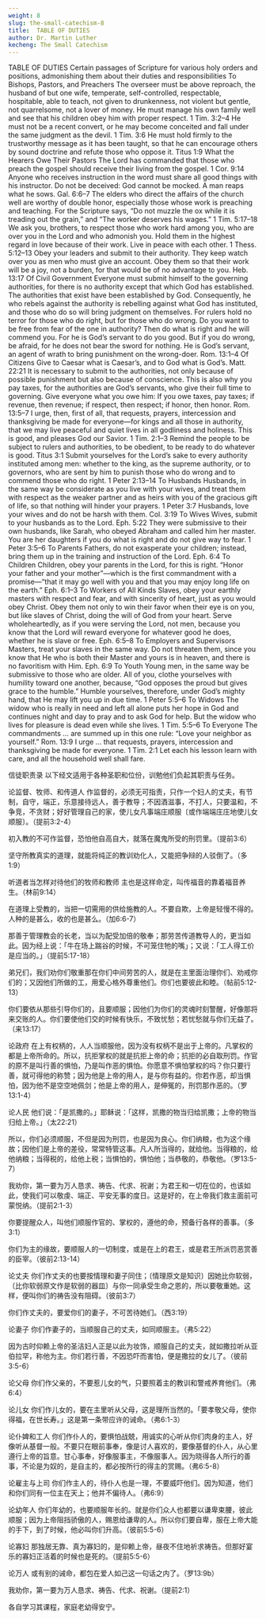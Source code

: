 ```yaml
---
weight: 8
slug: the-small-catechism-8
title:  TABLE OF DUTIES
author: Dr. Martin Luther
kecheng: The Small Catechism
---
```


TABLE OF DUTIES
Certain passages of Scripture for various holy orders and positions, admonishing them about their duties and responsibilities
To Bishops, Pastors, and Preachers
The overseer must be above reproach, the husband of but one wife, temperate, self-controlled, respectable, hospitable, able to teach, not given to drunkenness, not violent but gentle, not quarrelsome, not a lover of money. He must manage his own family well and see that his children obey him with proper respect. 1 Tim. 3:2–4
He must not be a recent convert, or he may become conceited and fall under the same judgment as the devil. 1 Tim. 3:6
He must hold firmly to the trustworthy message as it has been taught, so that he can encourage others by sound doctrine and refute those who oppose it. Titus 1:9
What the Hearers Owe Their Pastors
The Lord has commanded that those who preach the gospel should receive their living from the gospel. 1 Cor. 9:14
Anyone who receives instruction in the word must share all good things with his instructor. Do not be deceived: God cannot be mocked. A man reaps what he sows. Gal. 6:6–7
The elders who direct the affairs of the church well are worthy of double honor, especially those whose work is preaching and teaching. For the Scripture says, “Do not muzzle the ox while it is treading out the grain,” and “The worker deserves his wages.” 1 Tim. 5:17–18
We ask you, brothers, to respect those who work hard among you, who are over you in the Lord and who admonish you. Hold them in the highest regard in love because of their work. Live in peace with each other. 1 Thess. 5:12–13
Obey your leaders and submit to their authority. They keep watch over you as men who must give an account. Obey them so that their work will be a joy, not a burden, for that would be of no advantage to you. Heb. 13:17
Of Civil Government
Everyone must submit himself to the governing authorities, for there is no authority except that which God has established. The authorities that exist have been established by God. Consequently, he who rebels against the authority is rebelling against what God has instituted, and those who do so will bring judgment on themselves. For rulers hold no terror for those who do right, but for those who do wrong. Do you want to be free from fear of the one in authority? Then do what is right and he will commend you. For he is God’s servant to do you good. But if you do wrong, be afraid, for he does not bear the sword for nothing. He is God’s servant, an agent of wrath to bring punishment on the wrong-doer. Rom. 13:1–4
Of Citizens
Give to Caesar what is Caesar’s, and to God what is God’s. Matt. 22:21
It is necessary to submit to the authorities, not only because of possible punishment but also because of conscience. This is also why you pay taxes, for the authorities are God’s servants, who give their full time to governing. Give everyone what you owe him: If you owe taxes, pay taxes; if revenue, then revenue; if respect, then respect; if honor, then honor. Rom. 13:5–7
I urge, then, first of all, that requests, prayers, intercession and thanksgiving be made for everyone—for kings and all those in authority, that we may live peaceful and quiet lives in all godliness and holiness. This is good, and pleases God our Savior. 1 Tim. 2:1–3
Remind the people to be subject to rulers and authorities, to be obedient, to be ready to do whatever is good. Titus 3:1
Submit yourselves for the Lord’s sake to every authority instituted among men: whether to the king, as the supreme authority, or to governors, who are sent by him to punish those who do wrong and to commend those who do right. 1 Peter 2:13–14
To Husbands
Husbands, in the same way be considerate as you live with your wives, and treat them with respect as the weaker partner and as heirs with you of the gracious gift of life, so that nothing will hinder your prayers. 1 Peter 3:7
Husbands, love your wives and do not be harsh with them. Col. 3:19
To Wives
Wives, submit to your husbands as to the Lord. Eph. 5:22
They were submissive to their own husbands, like Sarah, who obeyed Abraham and called him her master. You are her daughters if you do what is right and do not give way to fear. 1 Peter 3:5–6
To Parents
Fathers, do not exasperate your children; instead, bring them up in the training and instruction of the Lord. Eph. 6:4
To Children
Children, obey your parents in the Lord, for this is right. “Honor your father and your mother”—which is the first commandment with a promise—“that it may go well with you and that you may enjoy long life on the earth.” Eph. 6:1–3
To Workers of All Kinds
Slaves, obey your earthly masters with respect and fear, and with sincerity of heart, just as you would obey Christ. Obey them not only to win their favor when their eye is on you, but like slaves of Christ, doing the will of God from your heart. Serve wholeheartedly, as if you were serving the Lord, not men, because you know that the Lord will reward everyone for whatever good he does, whether he is slave or free. Eph. 6:5–8
To Employers and Supervisors
Masters, treat your slaves in the same way. Do not threaten them, since you know that He who is both their Master and yours is in heaven, and there is no favoritism with Him. Eph. 6:9
To Youth
Young men, in the same way be submissive to those who are older. All of you, clothe yourselves with humility toward one another, because, “God opposes the proud but gives grace to the humble.” Humble yourselves, therefore, under God’s mighty hand, that He may lift you up in due time. 1 Peter 5:5–6
To Widows
The widow who is really in need and left all alone puts her hope in God and continues night and day to pray and to ask God for help. But the widow who lives for pleasure is dead even while she lives. 1 Tim. 5:5–6
To Everyone
The commandments … are summed up in this one rule: “Love your neighbor as yourself.” Rom. 13:9
I urge … that requests, prayers, intercession and thanksgiving be made for everyone. 1 Tim. 2:1
Let each his lesson learn with care, and all the household well shall fare.

信徒职责录
以下经文适用于各种圣职和位份，训勉他们负起其职责与任务。

论监督、牧师、和传道人
作监督的，必须无可指责，只作一个妇人的丈夫，有节制，自守，端正，乐意接待远人，善于教导；不因酒滋事，不打人，只要温和，不争竞，不贪财；好好管理自己的家，使儿女凡事端庄顺服〔或作端端庄庄地使儿女顺服〕。（提前3:2-4）

初入教的不可作监督，恐怕他自高自大，就落在魔鬼所受的刑罚里。（提前3:6）

坚守所教真实的道理，就能将纯正的教训劝化人，又能把争辩的人驳倒了。（多1:9）

听道者当怎样对待他们的牧师和教师
主也是这样命定，叫传福音的靠着福音养生。（林前9:14）

在道理上受教的，当把一切需用的供给施教的人。不要自欺，上帝是轻慢不得的。人种的是甚么，收的也是甚么。（加6:6-7）

那善于管理教会的长老，当以为配受加倍的敬奉；那劳苦传道教导人的，更当如此。因为经上说：「牛在场上踹谷的时候，不可笼住牠的嘴」；又说：「工人得工价是应当的。」（提前5:17-18）

弟兄们，我们劝你们敬重那在你们中间劳苦的人，就是在主里面治理你们、劝戒你们的；又因他们所做的工，用爱心格外尊重他们。你们也要彼此和睦。（帖前5:12-13）

你们要依从那些引导你们的，且要顺服；因他们为你们的灵魂时刻警醒，好像那将来交账的人。你们要使他们交的时候有快乐，不致忧愁；若忧愁就与你们无益了。（来13:17）

论政府
在上有权柄的，人人当顺服他，因为没有权柄不是出于上帝的。凡掌权的都是上帝所命的。所以，抗拒掌权的就是抗拒上帝的命；抗拒的必自取刑罚。作官的原不是叫行善的惧怕，乃是叫作恶的惧怕。你愿意不惧怕掌权的吗？你只要行善，就可得他的称赞；因为他是上帝的用人，是与你有益的。你若作恶，却当惧怕，因为他不是空空地佩剑；他是上帝的用人，是伸冤的，刑罚那作恶的。（罗13:1-4）

论人民
他们说：「是凯撒的。」耶稣说：「这样，凯撒的物当归给凯撒；上帝的物当归给上帝。」（太22:21）

所以，你们必须顺服，不但是因为刑罚，也是因为良心。你们纳粮，也为这个缘故；因他们是上帝的差役，常常特管这事。凡人所当得的，就给他。当得粮的，给他纳粮；当得税的，给他上税；当惧怕的，惧怕他；当恭敬的，恭敬他。（罗13:5-7）

我劝你，第一要为万人恳求、祷告、代求、祝谢；为君王和一切在位的，也该如此，使我们可以敬虔、端正、平安无事的度日。这是好的，在上帝我们救主面前可蒙悦纳。（提前2:1-3）

你要提醒众人，叫他们顺服作官的、掌权的，遵他的命，预备行各样的善事。（多3:1）

你们为主的缘故，要顺服人的一切制度，或是在上的君王，或是君王所派罚恶赏善的臣宰。（彼前2:13-14）

论丈夫
你们作丈夫的也要按情理和妻子同住；〔情理原文是知识〕因她比你软弱，〔比你软弱原文作是软弱的器皿〕与你一同承受生命之恩的，所以要敬重她。这样，便叫你们的祷告没有阻碍。（彼前3:7）

你们作丈夫的，要爱你们的妻子，不可苦待她们。（西3:19）

论妻子
你们作妻子的，当顺服自己的丈夫，如同顺服主。（弗5:22）

因为古时仰赖上帝的圣洁妇人正是以此为妆饰，顺服自己的丈夫，就如撒拉听从亚伯拉罕，称他为主。你们若行善，不因恐吓而害怕，便是撒拉的女儿了。（彼前3:5-6）

论父母
你们作父亲的，不要惹儿女的气，只要照着主的教训和警戒养育他们。（弗6:4）

论儿女
你们作儿女的，要在主里听从父母，这是理所当然的。「要孝敬父母，使你得福，在世长寿。」这是第一条带应许的诫命。（弗6:1-3）

论仆婢和工人
你们作仆人的，要惧怕战兢，用诚实的心听从你们肉身的主人，好像听从基督一般。不要只在眼前事奉，像是讨人喜欢的，要像基督的仆人，从心里遵行上帝的旨意。甘心事奉，好像服事主，不像服事人。因为晓得各人所行的善事，不论是为奴的，是自主的，都必按所行的得主的赏赐。（弗6:5-8）

论雇主与上司
你们作主人的，待仆人也是一理，不要威吓他们。因为知道，他们和你们同有一位主在天上；他并不偏待人。（弗6:9）

论幼年人
你们年幼的，也要顺服年长的。就是你们众人也都要以谦卑束腰，彼此顺服；因为上帝阻挡骄傲的人，赐恩给谦卑的人。所以你们要自卑，服在上帝大能的手下，到了时候，他必叫你们升高。（彼前5:5-6）

论寡妇
那独居无靠、真为寡妇的，是仰赖上帝，昼夜不住地祈求祷告。但那好宴乐的寡妇正活着的时候也是死的。（提前5:5-6）

论万人
或有别的诫命，都包在爱人如己这一句话之内了。（罗13:9b）

我劝你，第一要为万人恳求、祷告、代求、祝谢。（提前2:1）

各自学习其课程，家庭老幼得安宁。
